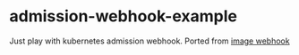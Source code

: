 # admission-webhook-example
Just play with kubernetes admission webhook. Ported from [image webhook](https://github.com/kubernetes/kubernetes/tree/v1.13.0/test/images/webhook)
